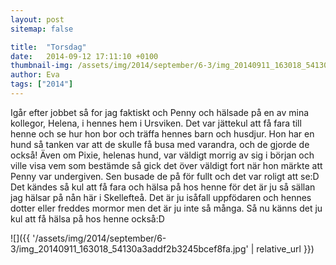 ```yaml
---
layout: post
sitemap: false

title:  "Torsdag"
date:   2014-09-12 17:11:10 +0100
thumbnail-img: /assets/img/2014/september/6-3/img_20140911_163018_54130a3addf2b3245bcef8fa.jpg
author: Eva
tags: ["2014"]
---
```


Igår efter jobbet så for jag faktiskt och Penny och hälsade på en av mina kollegor, Helena, i hennes hem i Ursviken. Det var jättekul att få fara till henne och se hur hon bor och träffa hennes barn och husdjur. Hon har en hund så tanken var att de skulle få busa med varandra, och de gjorde de också! Även om Pixie, helenas hund, var väldigt morrig av sig i början och ville visa vem som bestämde så gick det över väldigt fort när hon märkte att Penny var undergiven. Sen busade de på för fullt och det var roligt att se:D Det kändes så kul att få fara och hälsa på hos henne för det är ju så sällan jag hälsar på nån här i Skellefteå. Det är ju isåfall uppfödaren och hennes dotter eller freddes mormor men det är ju inte så många. Så nu känns det ju kul att få hälsa på hos henne också:D

![]({{ '/assets/img/2014/september/6-3/img_20140911_163018_54130a3addf2b3245bcef8fa.jpg'  | relative_url }})

